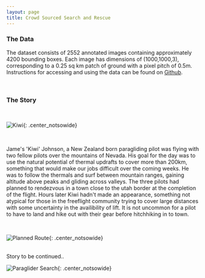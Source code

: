 ```yaml
---
layout: page
title: Crowd Sourced Search and Rescue
---
```



### The Data

The dataset consists of 2552 annotated images containing approximately 4200 bounding boxes. Each image has dimensions of (1000,1000,3), corresponding to a 0.25 sq km patch of ground with a pixel pitch of 0.5m. Instructions for accessing and using the data can be found on [Github](https://github.com/michaelthoreau/satellite-imagery-search-and-rescue).

<br />


### The Story

<br />

![Kiwi](../../img/kiwi.jpeg){: .center_notsowide}

<br />


Jame's 'Kiwi' Johnson, a New Zealand born paragliding pilot was flying with two fellow pilots over the mountains of Nevada. His goal for the day was to use the natural potential of thermal updrafts to cover more than 200km, something that would make our jobs difficult over the coming weeks. He was to follow the thermals and surf between mountain ranges, gaining altitude above peaks and gliding across valleys. The three pilots had planned to rendezvous in a town close to the utah border at the completion of the flight. Hours later Kiwi hadn't made an appearance, something not atypical for those in the freeflight community trying to cover large distances with some uncertainty in the availibility of lift. It is not uncommon for a pilot to have to land and hike out with their gear before hitchhiking in to town.

<br />

![Planned Route](../../img/route.png){: .center_notsowide}

<br />
Story to be continued..

<br />

![Paraglider Search](../../img/anomaly.jpg){: .center_notsowide}


